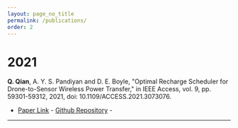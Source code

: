 ```yaml
---
layout: page_no_title
permalink: /publications/
order: 2
---
```

# 2021
**Q. Qian**, A. Y. S. Pandiyan and D. E. Boyle, "Optimal Recharge Scheduler for Drone-to-Sensor Wireless Power Transfer," in IEEE Access, vol. 9, pp. 59301-59312, 2021, doi: 10.1109/ACCESS.2021.3073076. 

- [Paper Link](https://ieeexplore.ieee.org/document/9402261) - [Github Repository](https://github.com/sysal-bruce-publication/offline-path-planning-for-vrp) -

--- 
